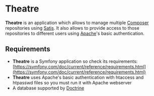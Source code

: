 Theatre
=======

**Theatre** is an application which allows to manage multiple [Composer](https://getcomposer.org/) repositories using [Satis](https://github.com/composer/satis). It also allows to provide access to those repositories to different users using [Apache](https://httpd.apache.org/)'s basic authentication.

Requirements
------------
* **Theatre** is a Symfony application so check its requirements: [https://symfony.com/doc/current/reference/requirements.html](https://symfony.com/doc/current/reference/requirements.html)
* **Theatre** uses Apache's basic authentication with htaccess and htpasswd files so you must run it with Apache webserver
* A database supported by [Doctrine](http://www.doctrine-project.org/)
